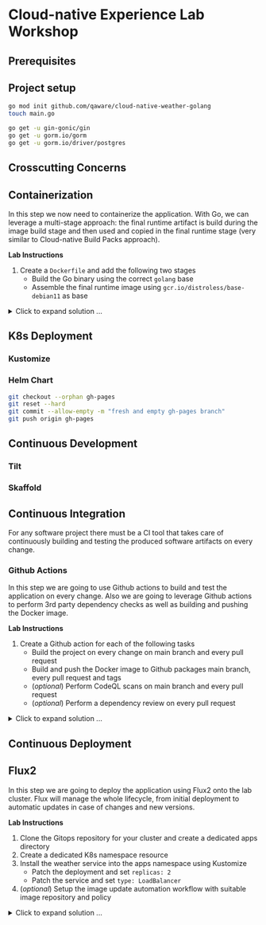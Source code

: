 # Cloud-native Experience Lab Workshop

## Prerequisites

## Project setup

```bash
go mod init github.com/qaware/cloud-native-weather-golang 
touch main.go

go get -u gin-gonic/gin
go get -u gorm.io/gorm
go get -u gorm.io/driver/postgres
```

## Crosscutting Concerns

## Containerization

In this step we now need to containerize the application. With Go, we can leverage a multi-stage approach:
the final runtime artifact is build during the image build stage and then used and copied in the final runtime
stage (very similar to Cloud-native Build Packs approach).

**Lab Instructions**
1. Create a `Dockerfile` and add the following two stages
    - Build the Go binary using the correct `golang` base
    - Assemble the final runtime image using `gcr.io/distroless/base-debian11` as base

<details>
  <summary markdown="span">Click to expand solution ...</summary>

```
FROM golang:1.17-bullseye as build

WORKDIR /go/src/app
ADD . /go/src/app

RUN go get -d -v ./...
RUN go build -o /go/bin/weather-service

FROM gcr.io/distroless/base-debian11

ENV GIN_MODE=release
ENV PORT=8080

COPY --from=build /go/src/app/templates /templates
COPY --from=build /go/src/app/favicon.ico /
COPY --from=build /go/bin/weather-service /

CMD ["/weather-service"]
```
</details>

## K8s Deployment

### Kustomize

### Helm Chart

```bash
git checkout --orphan gh-pages
git reset --hard
git commit --allow-empty -m "fresh and empty gh-pages branch"
git push origin gh-pages
```

## Continuous Development

### Tilt

### Skaffold

## Continuous Integration

For any software project there must be a CI tool that takes care of continuously building and testing the produced software artifacts on every change.

### Github Actions

In this step we are going to use Github actions to build and test the application on every change. Also we are going to
leverage Github actions to perform 3rd party dependency checks as well as building and pushing the Docker image.

**Lab Instructions**
1. Create a Github action for each of the following tasks
    - Build the project on every change on main branch and every pull request
    - Build and push the Docker image to Github packages main branch, every pull request and tags
    - (_optional_) Perform CodeQL scans on main branch and every pull request
    - (_optional_) Perform a dependency review on every pull request

<details>
  <summary markdown="span">Click to expand solution ...</summary>

For each of the tasks, open the Github actions tab for the repository in your browser. Choose 'New workflow'. 

In the list of predefined actions, choose the **Go - Build a Go project** action. Adjust the suggested YAML
file content and commit.
```yaml
name: 'Go Build'

on:
  push:
    branches: [ "main" ]
  pull_request:
    branches: [ "main" ]

jobs:
  build:
    runs-on: ubuntu-latest
    steps:
    - uses: actions/checkout@v3

    - name: Set up Go
      uses: actions/setup-go@v3
      with:
        go-version: 1.18

    - name: Build
      run: go build -v ./...

    - name: Test
      run: go test -v ./...
```

Next, choose the **Publish Docker Container** action from the Continuous integration section. Adjust the suggested YAML file content and commit.
```yaml
name: 'Docker Publish'

on:
  push:
    branches: [ "main" ]
    tags: [ 'v*.*.*' ]
  pull_request:
    branches: [ "main" ]

env:
  REGISTRY: ghcr.io
  IMAGE_NAME: ${{ github.repository }}

jobs:
  build:

    runs-on: ubuntu-latest
    permissions:
      contents: read
      packages: write
      id-token: write

    steps:
      - name: Checkout repository
        uses: actions/checkout@v3
        
      - name: Set up Go
        uses: actions/setup-go@v3
        with:
          go-version: 1.18

      - name: Build
        run: go build -v ./...

      - name: Test
        run: go test -v ./...

      # Install the cosign tool except on PR
      # https://github.com/sigstore/cosign-installer
      - name: Install cosign
        if: github.event_name != 'pull_request'
        uses: sigstore/cosign-installer@main
        with:
          cosign-release: 'v1.9.0'

      # Workaround: https://github.com/docker/build-push-action/issues/461
      - name: Setup Docker buildx
        uses: docker/setup-buildx-action@v2

      # Login against a Docker registry except on PR
      # https://github.com/docker/login-action
      - name: Log into registry ${{ env.REGISTRY }}
        if: github.event_name != 'pull_request'
        uses: docker/login-action@v2
        with:
          registry: ${{ env.REGISTRY }}
          username: ${{ github.actor }}
          password: ${{ secrets.GITHUB_TOKEN }}

      # Extract metadata (tags, labels) for Docker
      # https://github.com/docker/metadata-action
      - name: Extract Docker metadata
        id: meta
        uses: docker/metadata-action@v4
        with:
          images: ${{ env.REGISTRY }}/${{ env.IMAGE_NAME }}
          tags: |
            type=semver,pattern={{version}}
            type=semver,pattern={{major}}.{{minor}}
            type=semver,pattern={{major}}
            type=ref,event=branch
            type=raw,value=latest,enable={{is_default_branch}}

      # Build and push Docker image with Buildx (don't push on PR)
      # https://github.com/docker/build-push-action
      - name: Build and push Docker image
        id: build-and-push
        uses: docker/build-push-action@v3
        with:
          context: .
          push: ${{ github.event_name != 'pull_request' }}
          tags: ${{ steps.meta.outputs.tags }}
          labels: ${{ steps.meta.outputs.labels }}
```

Now repeat this process for the remaining two optional CI tasks of this lab.
</details>

## Continuous Deployment

## Flux2

In this step we are going to deploy the application using Flux2 onto the lab cluster. Flux will manage
the whole lifecycle, from initial deployment to automatic updates in case of changes and new versions.

**Lab Instructions**
1. Clone the Gitops repository for your cluster and create a dedicated apps directory
2. Create a dedicated K8s namespace resource
3. Install the weather service into the apps namespace using Kustomize
    - Patch the deployment and set `replicas: 2`
    - Patch the service and set `type: LoadBalancer`
4. (_optional_) Setup the image update automation workflow with suitable image repository and policy

<details>
  <summary markdown="span">Click to expand solution ...</summary>

First, we need to onboard and integrate the application with the Gitops workflow and repository.
```bash
# clone the experience lab Gitops repository
git clone https://github.com/qaware/cloud-native-explab.git
# create dedicated apps directory
take applications/bare/microk8s-cloudkoffer/weather-service-golang/
# initialize Kustomize descriptor
kustomize create
```

Create a `weather-namespace.yaml` file with the following content in the apps GitOps directory.
Do not forget to register the file resource in your `kustomization.yaml`.
```yaml
kind: Namespace
apiVersion: v1
metadata:
    name: weather-golang
```

Next, create the relevant Flux2 resources, such as `GitRepository` and `Kustomization` for the application.
```bash
flux create source git cloud-native-weather-golang \
    --url=https://github.com/qaware/cloud-native-weather-golang \
    --branch=main \
    --interval=5m0s \
    --export > weather-source.yaml

flux create kustomization cloud-native-weather-golang \
    --source=GitRepository/cloud-native-weather-golang \
    --path="./k8s/overlays/dev" \
    --prune=true \
    --interval=5m0s \
    --target-namespace=weather-golang \
    --export > weather-kustomization.yaml
```

The desired environment specific patches need to be added manually to the `weather-kustomization.yaml`, e.g.
```yaml
  images:
    - name: cloud-native-weather-golang
      newName: ghcr.io/qaware/cloud-native-weather-golang # {"$imagepolicy": "flux-system:cloud-native-weather-golang:name"}
      newTag: 1.2.0 # {"$imagepolicy": "flux-system:cloud-native-weather-golang:tag"}
  patchesStrategicMerge:
    - apiVersion: apps/v1
      kind: Deployment
      metadata:
        name: weather-service
      spec:
        replicas: 2
    - apiVersion: v1
      kind: Service
      metadata:
        name: weather-service
      spec:
        type: LoadBalancer
```

Finally, add and configure image repository and policy for the image update automation to work.
```bash
flux create image repository cloud-native-weather-golang \
    --image=ghcr.io/qaware/cloud-native-weather-golang \
    --interval 1m0s \
    --export > weather-registry.yaml

flux create image policy cloud-native-weather-golang \
    --image-ref=cloud-native-weather-golang \
    --select-semver="1.2.x" \
    --export > weather-policy.yaml
```

Once all files have been created and modified, Git commit and push everything and watch the cluster
and Flux do the magic.

```bash
# to manually trigger the GitOps process use the following commands
flux reconcile source git flux-system
flux reconcile kustomization applications
flux get all
```
</details>
